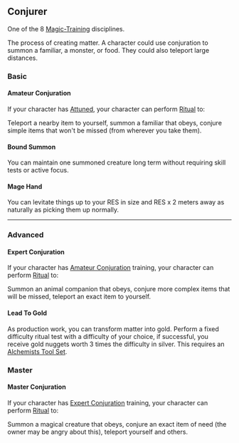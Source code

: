 ## Conjurer
One of the 8 [Magic-Training](Magic-Training) disciplines.

The process of creating matter. A character could use conjuration to summon a familiar, a monster, or food. They could also teleport large distances.

### Basic
#### Amateur Conjuration
If your character has [Attuned](Magic-Training#Attuned), your character can perform [Ritual](Ritual) to:

Teleport a nearby item to yourself, summon a familiar that obeys, conjure simple items that won't be missed (from wherever you take them).

#### Bound Summon
You can maintain one summoned creature long term without requiring skill tests or active focus.

#### Mage Hand
You can levitate things up to your RES in size and RES x 2 meters away as naturally as picking them up normally.

---
### Advanced
#### Expert Conjuration
If your character has [Amateur Conjuration](#Amateur%20Conjuration) training, your character can perform [Ritual](Ritual) to:

Summon an animal companion that obeys, conjure more complex items that will be missed, teleport an exact item to yourself.

#### Lead To Gold
As production work, you can transform matter into gold. Perform a fixed difficulty ritual test with a difficulty of your choice, if successful, you receive gold nuggets worth 3 times the difficulty in silver. This requires an [Alchemists Tool Set](Example-Gear#Alchemists%20Tool%20Set).

### Master

#### Master Conjuration
If your character has [Expert Conjuration](#Expert%20Conjuration) training, your character can perform [Ritual](Ritual) to:

Summon a magical creature that obeys, conjure an exact item of need (the owner may be angry about this), teleport yourself and others.